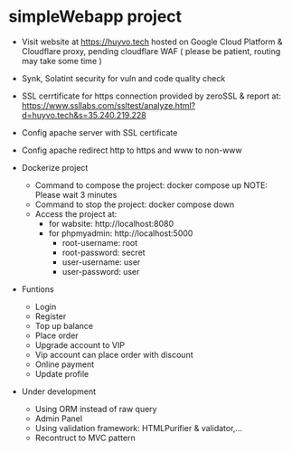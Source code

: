 # simpleWebapp project 

* Visit website at https://huyvo.tech hosted on Google Cloud Platform & Cloudflare proxy, pending cloudflare WAF ( please be patient, routing may take some time )
* Synk, Solatint security for vuln and code quality check
* SSL cerrtificate for https connection provided by zeroSSL & report at: https://www.ssllabs.com/ssltest/analyze.html?d=huyvo.tech&s=35.240.219.228
* Config apache server with SSL certificate
* Config apache redirect http to https and www to non-www
* Dockerize project
    - Command to compose the project: docker compose up
    NOTE: Please wait 3 minutes
    - Command to stop the project: docker compose down
    - Access the project at: 
        + for wabsite: http://localhost:8080
        + for phpmyadmin: http://localhost:5000
            - root-username: root
            - root-password: secret
            - user-username: user
            - user-password: user

* Funtions 
    - Login
    - Register
    - Top up balance
    - Place order
    - Upgrade account to VIP
    - Vip account can place order with discount
    - Online payment 
    - Update profile

* Under development
   - Using ORM instead of raw query
   - Admin Panel
   - Using validation framework: HTMLPurifier & validator,...
   - Recontruct to MVC pattern
